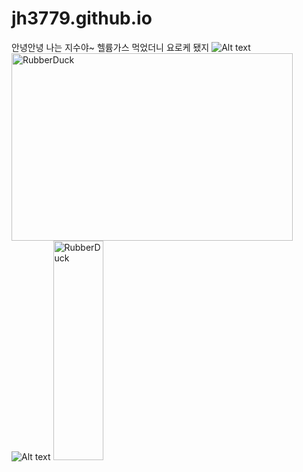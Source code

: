 # jh3779.github.io
안녕안녕 나는 지수야~ 헬륨가스 먹었더니 요로케 됐지
![Alt text](/path/to/img.jpg)
<img src="/path/to/img.jpg" width="450px" height="300px" title="px(픽셀) 크기 설정" alt="RubberDuck"></img><br/>
![Alt text](/path/to/img.jpg "Optional title")
<img src="/path/to/img.jpg" width="40%" height="30%" title="px(픽셀) 크기 설정" alt="RubberDuck"></img>
